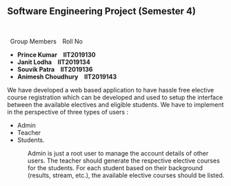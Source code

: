 <h2>Software Engineering Project (Semester 4)</h2>
<br>
<p>&ensp;Group Members&emsp;Roll No</p>


<ul>
  <li><b>Prince Kumar&emsp;IIT2019130</b></li>
  <li><b>Janit Lodha&emsp;IIT2019134</b></li>
  <li><b>Souvik Patra&emsp;IIT2019136</b></li>
  <li><b>Animesh Choudhury&emsp;IIT2019143</b></li>
</ul>

We have developed a web based application to have hassle free elective course registration which can be developed and used to setup the interface between the available electives and eligible students. 
We have to implement in the perspective of three types of users :
<ul>
<li>Admin </li>
<li>Teacher </li>
<li>Students. </li>
<ul>
Admin is just a root user to manage the account details of other users. The teacher should generate the respective elective courses for the students. For each student based on their background (results, stream, etc.), the available elective courses should be listed.

